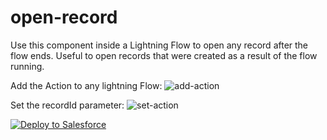 # open-record

Use this component inside a Lightning Flow to open any record after the flow ends. Useful to open records that were created as a result of the flow running.

Add the Action to any lightning Flow:
![add-action](https://raw.githubusercontent.com/Nimacloud/open-record/master/add-action.png?token=ABTH4P2552HMBKH5AIPLW326B3BAQ)

Set the recordId parameter:
![set-action](https://raw.githubusercontent.com/Nimacloud/open-record/master/set-action.png?token=ABTH4P5APORSSW3ABBM2KEC6B3BBW)

<a href="https://githubsfdeploy.herokuapp.com?owner=Nimacloud&repo=open-record&ref=master">
  <img alt="Deploy to Salesforce"
       src="https://raw.githubusercontent.com/afawcett/githubsfdeploy/master/deploy.png">
</a>
